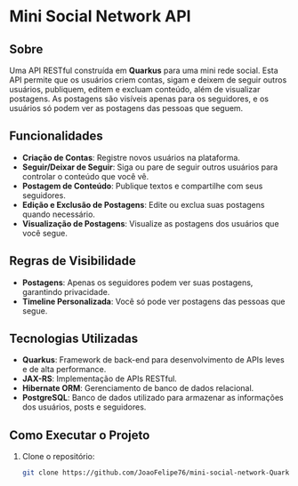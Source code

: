 # Mini Social Network API

## Sobre
Uma API RESTful construída em **Quarkus** para uma mini rede social. Esta API permite que os usuários criem contas, sigam e deixem de seguir outros usuários, publiquem, editem e excluam conteúdo, além de visualizar postagens. As postagens são visíveis apenas para os seguidores, e os usuários só podem ver as postagens das pessoas que seguem.

## Funcionalidades
- **Criação de Contas**: Registre novos usuários na plataforma.
- **Seguir/Deixar de Seguir**: Siga ou pare de seguir outros usuários para controlar o conteúdo que você vê.
- **Postagem de Conteúdo**: Publique textos e compartilhe com seus seguidores.
- **Edição e Exclusão de Postagens**: Edite ou exclua suas postagens quando necessário.
- **Visualização de Postagens**: Visualize as postagens dos usuários que você segue.
  
## Regras de Visibilidade
- **Postagens**: Apenas os seguidores podem ver suas postagens, garantindo privacidade.
- **Timeline Personalizada**: Você só pode ver postagens das pessoas que segue.

## Tecnologias Utilizadas
- **Quarkus**: Framework de back-end para desenvolvimento de APIs leves e de alta performance.
- **JAX-RS**: Implementação de APIs RESTful.
- **Hibernate ORM**: Gerenciamento de banco de dados relacional.
- **PostgreSQL**: Banco de dados utilizado para armazenar as informações dos usuários, posts e seguidores.

## Como Executar o Projeto

1. Clone o repositório:
   ```bash
   git clone https://github.com/JoaoFelipe76/mini-social-network-Quarkus.git

